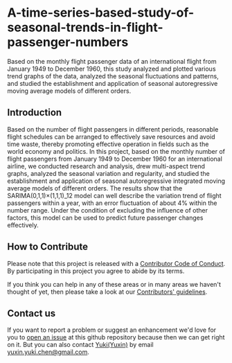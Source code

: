 # A-time-series-based-study-of-seasonal-trends-in-flight-passenger-numbers
Based on the monthly flight passenger data of an international flight from January 1949 to December 1960, this study analyzed and plotted various trend graphs of the data, analyzed the seasonal fluctuations and patterns, and studied the establishment and application of seasonal autoregressive moving average models of different orders.

## Introduction
Based on the number of flight passengers in different periods, reasonable flight schedules can be arranged to effectively save resources and avoid time waste, thereby promoting effective operation in fields such as the world economy and politics. In this project, based on the monthly number of flight passengers from January 1949 to December 1960 for an international airline, we conducted research and analysis, drew multi-aspect trend graphs, analyzed the seasonal variation and regularity, and studied the establishment and application of seasonal autoregressive integrated moving average models of different orders. The results show that the SARIMA(0,1,1)×(1,1,1)_12 model can well describe the variation trend of flight passengers within a year, with an error fluctuation of about 4% within the number range. Under the condition of excluding the influence of other factors, this model can be used to predict future passenger changes effectively.

## How to Contribute
Please note that this project is released with a [Contributor Code of Conduct](/CODE_OF_CONDUCT.md).
By participating in this project you agree to abide by its terms.              
         
If you think you can help in any of these areas or in many areas we haven't thought of yet, then please take a look at our [Contributors' guidelines](/CONTRIBUTING.md).          
           
## Contact us
If you want to report a problem or suggest an enhancement we'd love for you to [open an issue](../../issues) at this github repository because then we can get right on it. But you can also contact [Yuki(Yuxin)](https://github.com/YukiChen-yuxin) by email yuxin.yuki.chen@gmail.com.
